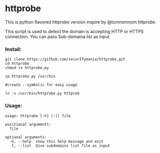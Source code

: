 # httprobe 
This is python flavored httprobe version inspire by @tomnomnom httprobe

This script is used to detect the domain is accepting HTTP or HTTPS connection. You can pass Sub-domaina list as input

### Install:
```
git clone https://github.com/securITymania/httprobe.git
cd httprobe
chmod +x httprobe.py

cp httprobe.py /usr/bin

#create --symbolic for easy usage

ln -s /usr/bin/httprobe.py httprob
```

### Usage:
```
usage: httprobe [-h] [-l] file

positional arguments:
  file

optional arguments:
  -h, --help  show this help message and exit
  -l, --list  Give subdomains list file as input
```
